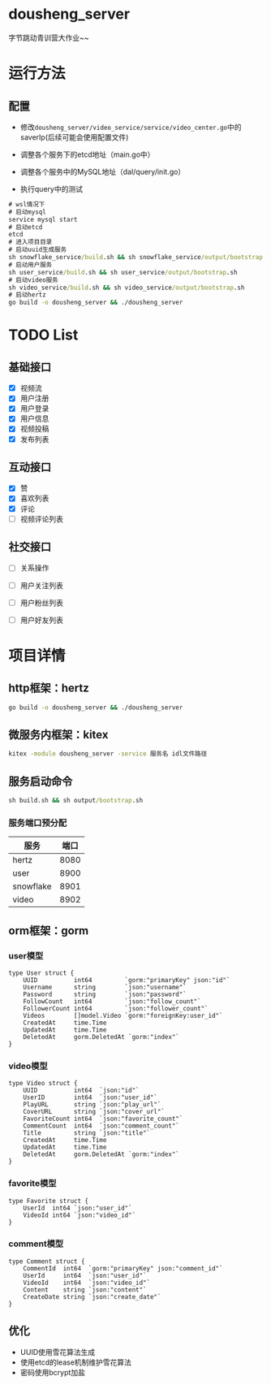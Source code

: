 # dousheng_server

字节跳动青训营大作业~~

# 运行方法

## 配置

* 修改`dousheng_server/video_service/service/video_center.go`中的saverIp(后续可能会使用配置文件)

* 调整各个服务下的etcd地址（main.go中）
* 调整各个服务中的MySQL地址（dal/query/init.go）
* 执行query中的测试

~~~ cmd
# wsl情况下
# 启动mysql
service mysql start
# 启动etcd
etcd
# 进入项目目录
# 启动uuid生成服务
sh snowflake_service/build.sh && sh snowflake_service/output/bootstrap.sh
# 启动用户服务
sh user_service/build.sh && sh user_service/output/bootstrap.sh
# 启动video服务
sh video_service/build.sh && sh video_service/output/bootstrap.sh
# 启动hertz
go build -o dousheng_server && ./dousheng_server
~~~

# TODO List

## 基础接口

- [x] 视频流
- [x] 用户注册
- [x] 用户登录
- [x] 用户信息
- [x] 视频投稿
- [x] 发布列表

## 互动接口 

- [x] 赞
- [x] 喜欢列表
- [x] 评论
- [ ] 视频评论列表

## 社交接口

- [ ] 关系操作
- [ ] 用户关注列表
- [ ] 用户粉丝列表
- [ ] 用户好友列表



# 项目详情

## http框架：hertz

~~~ cmd
go build -o dousheng_server && ./dousheng_server
~~~

## 微服务内框架：kitex

~~~ cmd
kitex -module dousheng_server -service 服务名 idl文件路径
~~~

## 服务启动命令

~~~ cmd
sh build.sh && sh output/bootstrap.sh
~~~



### 服务端口预分配

| 服务 | 端口 |
| --- | ----------- |
| hertz | 8080 |
| user | 8900 |
| snowflake | 8901 |
| video | 8902 |



## orm框架：gorm

### user模型

~~~ golang
type User struct {
	UUID          int64         `gorm:"primaryKey" json:"id"`
	Username      string        `json:"username"`
	Password      string        `json:"password"`
	FollowCount   int64         `json:"follow_count"`
	FollowerCount int64         `json:"follower_count"`
	Videos        []model.Video `gorm:"foreignKey:user_id"`
	CreatedAt     time.Time
	UpdatedAt     time.Time
	DeletedAt     gorm.DeletedAt `gorm:"index"`
}
~~~

### video模型

~~~ golang
type Video struct {
	UUID          int64  `json:"id"`
	UserID        int64  `json:"user_id"`
	PlayURL       string `json:"play_url"`
	CoverURL      string `json:"cover_url"`
	FavoriteCount int64  `json:"favorite_count"`
	CommentCount  int64  `json:"comment_count"`
	Title         string `json:"title"`
	CreatedAt     time.Time
	UpdatedAt     time.Time
	DeletedAt     gorm.DeletedAt `gorm:"index"`
}
~~~

### favorite模型

~~~ golang
type Favorite struct {
	UserId  int64 `json:"user_id"`
	VideoId int64 `json:"video_id"`
}
~~~

### comment模型

~~~ golang
type Comment struct {
	CommentId  int64  `gorm:"primaryKey" json:"comment_id"`
	UserId     int64  `json:"user_id"`
	VideoId    int64  `json:"video_id"`
	Content    string `json:"content"`
	CreateDate string `json:"create_date"`
}
~~~

##  优化

* UUID使用雪花算法生成
* 使用etcd的lease机制维护雪花算法
* 密码使用bcrypt加盐

